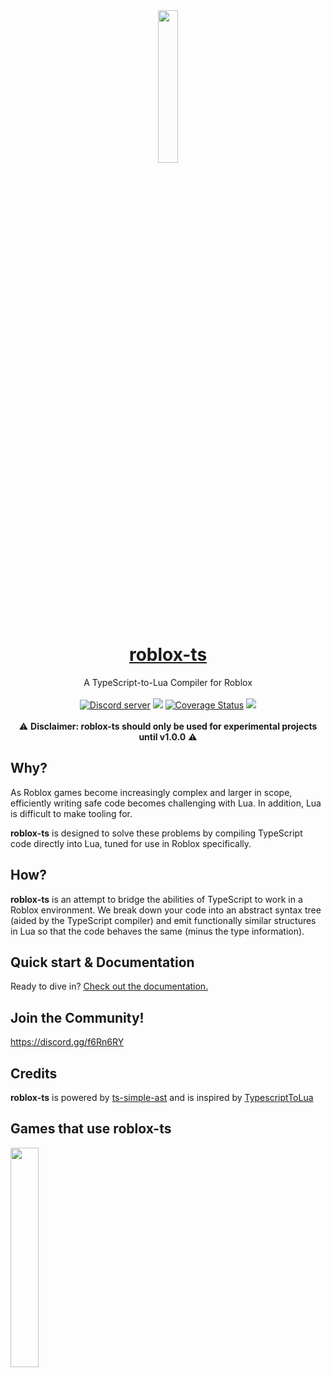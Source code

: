 <div align="center"><img width=25% src="https://i.imgur.com/yCjHmng.png"></div>
<h1 align="center"><a href="https://roblox-ts.github.io/">roblox-ts</a></h1>
<div align="center">A TypeScript-to-Lua Compiler for Roblox</div>
<br>
<div align="center">
	<a href="https://discord.gg/f6Rn6RY"><img src="https://discordapp.com/api/guilds/476080952636997633/embed.png" alt="Discord server" /></a>
	<a href="https://travis-ci.org/roblox-ts/roblox-ts"><img src="https://travis-ci.org/roblox-ts/roblox-ts.svg?branch=master"></a>
	<a href='https://coveralls.io/github/roblox-ts/roblox-ts?branch=master'><img src='https://coveralls.io/repos/github/roblox-ts/roblox-ts/badge.svg?branch=master' alt='Coverage Status' /></a>
	<a href="https://www.npmjs.com/package/roblox-ts"><img src="https://badge.fury.io/js/roblox-ts.svg"></a>
</div>
<div>&nbsp;</div>
<div align="center">⚠️ <b>Disclaimer: roblox-ts should only be used for experimental projects until v1.0.0</b> ⚠️</div>

## Why?
As Roblox games become increasingly complex and larger in scope, efficiently writing safe code becomes challenging with Lua. In addition, Lua is difficult to make tooling for.

**roblox-ts** is designed to solve these problems by compiling TypeScript code directly into Lua, tuned for use in Roblox specifically.

## How?
**roblox-ts** is an attempt to bridge the abilities of TypeScript to work in a Roblox environment. We break down your code into an abstract syntax tree (aided by the TypeScript compiler) and emit functionally similar structures in Lua so that the code behaves the same (minus the type information).

## Quick start & Documentation
Ready to dive in? [Check out the documentation.](https://roblox-ts.github.io/docs/)

## Join the Community!
https://discord.gg/f6Rn6RY

## Credits
**roblox-ts** is powered by [ts-simple-ast](https://github.com/dsherret/ts-simple-ast) and is inspired by [TypescriptToLua](https://github.com/Perryvw/TypescriptToLua)

## Games that use roblox-ts
<a href="https://www.roblox.com/games/2184151436/Dungeon-Life-Pre-Alpha"><img width=30% src="https://i.imgur.com/JSFPTA0.png"></a>
